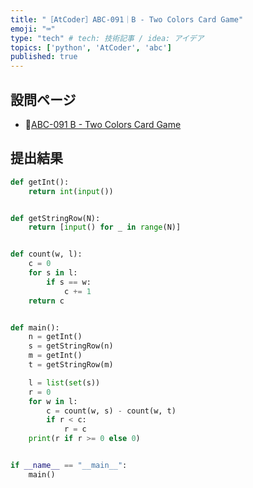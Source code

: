 ```yaml
---
title: "［AtCoder］ABC-091｜B - Two Colors Card Game"
emoji: "⌨️"
type: "tech" # tech: 技術記事 / idea: アイデア
topics: ['python', 'AtCoder', 'abc']
published: true
---
```


## 設問ページ

- 🔗[ABC-091 B - Two Colors Card Game](https://atcoder.jp/contests/abc091/tasks/abc091_b)

## 提出結果

```python
def getInt():
    return int(input())


def getStringRow(N):
    return [input() for _ in range(N)]


def count(w, l):
    c = 0
    for s in l:
        if s == w:
            c += 1
    return c


def main():
    n = getInt()
    s = getStringRow(n)
    m = getInt()
    t = getStringRow(m)

    l = list(set(s))
    r = 0
    for w in l:
        c = count(w, s) - count(w, t)
        if r < c:
            r = c
    print(r if r >= 0 else 0)


if __name__ == "__main__":
    main()
```
